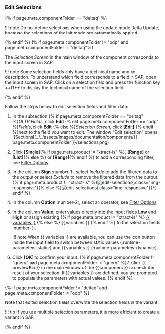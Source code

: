
### Edit Selections

{% if page.meta.componentFolder == "deltaq" %}

!!! note
	Do not define selections when using the update mode Delta Update, because the selections of the Init mode are automatically applied.

{% endif %} 
{% if  page.meta.componentFolder != "odp" and page.meta.componentFolder != "deltaq"%}

The *Selection Screen* in the main window of the component corresponds to the input screen in SAP.

!!! note
	Some selection fields only have a technical name and no description. 
	To understand which field corresponds to a field in SAP, open the input screen in SAP. 
	Click on a selection field and press the function key ++f1++ to display the technical name of the selection field. 

{% endif %}

Follow the steps below to edit selection fields and filter data:

1. In the subsection {% if page.meta.componentFolder == "deltaq" %}*OLTP Fields*, click **Edit** {% elif page.meta.componentFolder == "odp" %}*Fields*, click **Edit** {% else %}*Selection Screen*, click **[Edit]** {% endif %}next to the field you want to edit. The window “Edit selection” opens.<br>
![Sections](../../assets/images/documentation/components/{{ page.meta.componentFolder }}/selections.png)
2. Click **[Single]**{% if page.meta.product != "xtract-is" %}, **[Range]** or **[List]**{% else %} or **[Range]**{% endif %} to add a corresponding filter, see [Filter Options](#available-filter-options).
3. In the column **Sign** :number-1:, select *Include* to add the filtered data to the output or select *Exclude* to remove the filtered data from the output.<br>
{% if page.meta.product != "xtract-is" %}![edit-selections](../../assets/images/documentation/components/edit-selections.png){:class="img-responsive"}{% else %}![edit-selections](../../assets/images/documentation/components/edit-selections-xis.png){:class="img-responsive"}{% endif %}
4. In the column **Option** :number-2:, select an operator, see [Filter Options](#available-filter-options). 
5. In the column **Value**, enter values directly into the input fields **Low** and **High** or assign existing {% if page.meta.product != "xtract-is" %} [{{ variables }}](edit-runtime-parameters.md) {% else %} {{ variables }} {% endif %} to the selection fields :number-3:.

	!!! note
		When {{ variables }} are available, you can use the icon button inside the input field to switch between static values (:runtime-parameters-static:) and {{ variables }} (:runtime-parameters-dynamic:).

6. Click **[OK]** to confirm your input. 
{% if page.meta.componentFolder != "query" and page.meta.componentFolder != "query" %}7. Click {{ previewBtn }} in the main window of the {{ component }} to check the result of your selection. 
If {{ variables }} are defined, you are prompted to populate the parameters with actual values.
{% endif %}

{% if page.meta.componentFolder != "deltaq" and page.meta.componentFolder != "odp" %}

Note that edited selection fields overwrite the selection fields in the variant. 

!!! tip
	If you use multiple selection parameters, it is more efficient to create a variant in SAP.

{% endif %}

